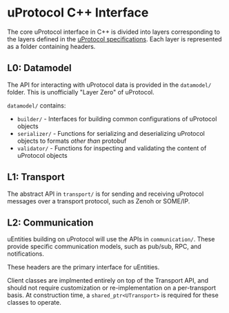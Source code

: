 # uProtocol C++ Interface

The core uProtocol interface in C++ is divided into layers corresponding to the
layers defined in the [uProtocol specifications](https://github.com/eclipse-uprotocol/up-spec).
Each layer is represented as a folder containing headers.

## L0: Datamodel

The API for interacting with uProtocol data is provided in the `datamodel/`
folder. This is unofficially "Layer Zero" of uProtocol.

`datamodel/` contains:

* `builder/` - Interfaces for building common configurations of uProtocol objects
* `serializer/` - Functions for serializing and deserializing uProtocol objects to formats _other than_ protobuf
* `validator/` - Functions for inspecting and validating the content of uProtocol objects

## L1: Transport

The abstract API in `transport/` is for sending and receiving uProtocol
messages over a transport protocol, such as Zenoh or SOME/IP.

## L2: Communication

uEntities building on uProtocol will use the APIs in `communication/`.  These
provide specific communication models, such as pub/sub, RPC, and notifications.

These headers are the primary interface for uEntities.

Client classes are implmented entirely on top of the Transport API, and should
not require customization or re-implementation on a per-transport basis.
At construction time, a `shared_ptr<UTransport>` is required for these classes
to operate.
